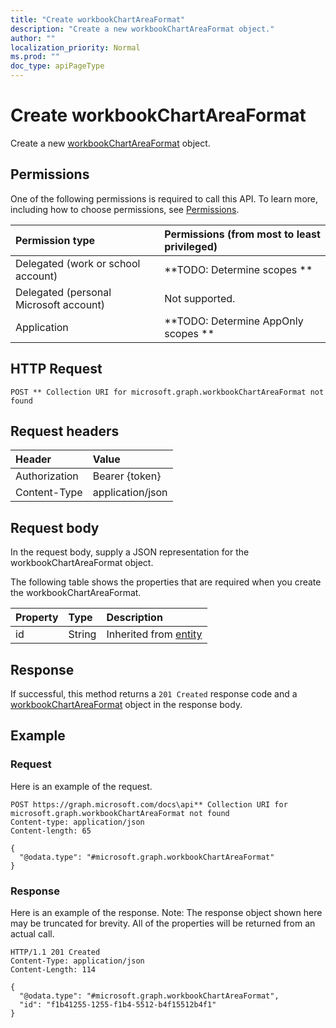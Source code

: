 ```yaml
---
title: "Create workbookChartAreaFormat"
description: "Create a new workbookChartAreaFormat object."
author: ""
localization_priority: Normal
ms.prod: ""
doc_type: apiPageType
---
```


# Create workbookChartAreaFormat

Create a new [workbookChartAreaFormat](../resources/workbookchartareaformat.md) object.

## Permissions
One of the following permissions is required to call this API. To learn more, including how to choose permissions, see [Permissions](/concepts/permissions-reference.md).

|Permission type|Permissions (from most to least privileged)|
|:---|:---|
|Delegated (work or school account)|**TODO: Determine scopes **|
|Delegated (personal Microsoft account)|Not supported.|
|Application|**TODO: Determine AppOnly scopes **|

## HTTP Request
<!-- {
  "blockType": "ignored"
}
-->
``` http
POST ** Collection URI for microsoft.graph.workbookChartAreaFormat not found
```

## Request headers
|Header|Value|
|:---|:---|
|Authorization|Bearer {token}|
|Content-Type|application/json|

## Request body
In the request body, supply a JSON representation for the workbookChartAreaFormat object.

The following table shows the properties that are required when you create the workbookChartAreaFormat.

|Property|Type|Description|
|:---|:---|:---|
|id|String| Inherited from [entity](../resources/entity.md)|



## Response
If successful, this method returns a `201 Created` response code and a [workbookChartAreaFormat](../resources/workbookchartareaformat.md) object in the response body.

## Example

### Request
Here is an example of the request.
<!-- {
  "blockType": "request",
  "name": "create_workbookchartareaformat_from_"
}
-->
``` http
POST https://graph.microsoft.com/docs\api** Collection URI for microsoft.graph.workbookChartAreaFormat not found
Content-type: application/json
Content-length: 65

{
  "@odata.type": "#microsoft.graph.workbookChartAreaFormat"
}
```

### Response
Here is an example of the response. Note: The response object shown here may be truncated for brevity. All of the properties will be returned from an actual call.
<!-- {
  "blockType": "response",
  "truncated": true,
  "@odata.type": "microsoft.graph.workbookchartareaformat"
}
-->
``` http
HTTP/1.1 201 Created
Content-Type: application/json
Content-Length: 114

{
  "@odata.type": "#microsoft.graph.workbookChartAreaFormat",
  "id": "f1b41255-1255-f1b4-5512-b4f15512b4f1"
}
```

